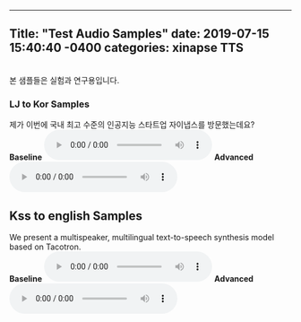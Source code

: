 ---
Title: "Test Audio Samples"
date: 2019-07-15 15:40:40 -0400
categories: xinapse TTS
-
<br>본 샘플들은 실험과 연구용입니다.

<h3>LJ to Kor Samples</h3>
제가 이번에 국내 최고 수준의 인공지능 스타트업 자이냅스를 방문했는데요?<br>
<b>Baseline</b> 
<audio src="/audio_samples/LJ_baseline.wav" controls></audio>
<b>Advanced</b>
<audio src="/audio_samples/LJ_new.wav" controls></audio>

<h2>Kss to english Samples</h2>
We present a multispeaker, multilingual text-to-speech synthesis model based on Tacotron.<br>
<b>Baseline</b>
<audio src="/audio_samples/kss_baseline.wav" controls></audio>
<b>Advanced</b> 
<audio src="/audio_samples/kss_new.wav" controls></audio>
